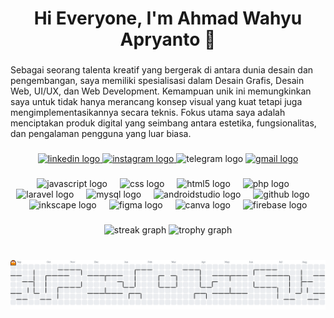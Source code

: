 <h1 align="center">Hi Everyone, I'm Ahmad Wahyu Apryanto 👋</h1>

###

<p align="left">Sebagai seorang talenta kreatif yang bergerak di antara dunia desain dan pengembangan, saya memiliki spesialisasi dalam Desain Grafis, Desain Web, UI/UX, dan Web Development. Kemampuan unik ini memungkinkan saya untuk tidak hanya merancang konsep visual yang kuat tetapi juga mengimplementasikannya secara teknis. Fokus utama saya adalah menciptakan produk digital yang seimbang antara estetika, fungsionalitas, dan pengalaman pengguna yang luar biasa.</p>

###

<div align="center">
  <a href="www.linkedin.com/in/ahmadwahyu-apryanto" target="_blank">
    <img src="https://img.shields.io/static/v1?message=LinkedIn&logo=linkedin&label=&color=0077B5&logoColor=white&labelColor=&style=for-the-badge" height="25" alt="linkedin logo"  />
  </a>
  <a href="https://www.instagram.com/apryanto_eighteen" target="_blank">
    <img src="https://img.shields.io/static/v1?message=Instagram&logo=instagram&label=&color=E4405F&logoColor=white&labelColor=&style=for-the-badge" height="25" alt="instagram logo"  />
  </a>
  <img src="https://img.shields.io/static/v1?message=Telegram&logo=telegram&label=&color=2CA5E0&logoColor=white&labelColor=&style=for-the-badge" height="25" alt="telegram logo"  />
  <a href="mailto:ahmadwahyuapryanto18@gmail.com" target="_blank">
    <img src="https://img.shields.io/static/v1?message=Gmail&logo=gmail&label=&color=D14836&logoColor=white&labelColor=&style=for-the-badge" height="25" alt="gmail logo"  />
  </a>
</div>

###

<div align="center">
  <img src="https://cdn.jsdelivr.net/gh/devicons/devicon/icons/javascript/javascript-plain.svg" height="40" alt="javascript logo"  />
  <img width="12" />
  <img src="https://cdn.jsdelivr.net/gh/devicons/devicon/icons/css3/css3-original.svg" height="40" alt="css logo"  />
  <img width="12" />
  <img src="https://cdn.jsdelivr.net/gh/devicons/devicon/icons/html5/html5-original.svg" height="40" alt="html5 logo"  />
  <img width="12" />
  <img src="https://cdn.jsdelivr.net/gh/devicons/devicon/icons/php/php-original.svg" height="40" alt="php logo"  />
  <img width="12" />
  <img src="https://cdn.jsdelivr.net/gh/devicons/devicon/icons/laravel/laravel-original.svg" height="40" alt="laravel logo"  />
  <img width="12" />
  <img src="https://cdn.jsdelivr.net/gh/devicons/devicon/icons/mysql/mysql-original.svg" height="40" alt="mysql logo"  />
  <img width="12" />
  <img src="https://cdn.jsdelivr.net/gh/devicons/devicon/icons/androidstudio/androidstudio-original.svg" height="40" alt="androidstudio logo"  />
  <img width="12" />
  <img src="https://cdn.jsdelivr.net/gh/devicons/devicon/icons/github/github-original.svg" height="40" alt="github logo"  />
  <img width="12" />
  <img src="https://cdn.jsdelivr.net/gh/devicons/devicon/icons/inkscape/inkscape-original.svg" height="40" alt="inkscape logo"  />
  <img width="12" />
  <img src="https://cdn.jsdelivr.net/gh/devicons/devicon/icons/figma/figma-original.svg" height="40" alt="figma logo"  />
  <img width="12" />
  <img src="https://cdn.jsdelivr.net/gh/devicons/devicon/icons/canva/canva-original.svg" height="40" alt="canva logo"  />
  <img width="12" />
  <img src="https://cdn.jsdelivr.net/gh/devicons/devicon/icons/firebase/firebase-plain-wordmark.svg" height="40" alt="firebase logo"  />
</div>

###

<div align="center">
  <img src="https://streak-stats.demolab.com?user=Ahmadwahyuapryanto&locale=en&mode=daily&theme=dracula&hide_border=false&border_radius=5&order=3" height="300" alt="streak graph"  />
  <img src="https://github-profile-trophy.vercel.app?username=Ahmadwahyuapryanto&theme=dracula&column=-1&row=1&margin-w=8&margin-h=8&no-bg=false&no-frame=false&order=4" height="60" alt="trophy graph"  />
</div>

###

<br clear="both">

<picture>
  <source media="(prefers-color-scheme: dark)" srcset="https://raw.githubusercontent.com/Ahmadwahyuapryanto/Ahmadwahyuapryanto/output/pacman-contribution-graph-dark.svg">
  <source media="(prefers-color-scheme: light)" srcset="https://raw.githubusercontent.com/Ahmadwahyuapryanto/Ahmadwahyuapryanto/output/pacman-contribution-graph.svg">
  <img alt="pacman contribution graph" src="https://raw.githubusercontent.com/Ahmadwahyuapryanto/Ahmadwahyuapryanto/output/pacman-contribution-graph.svg">
</picture>

###
